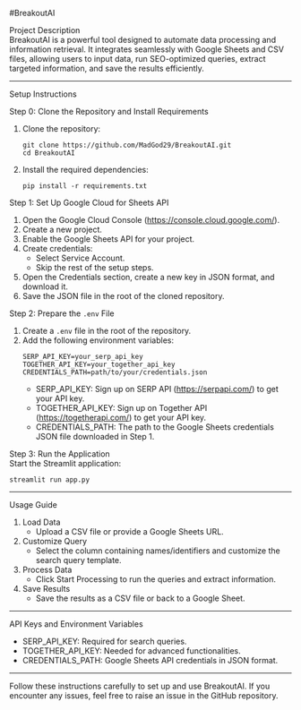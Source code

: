 
#BreakoutAI

Project Description  
BreakoutAI is a powerful tool designed to automate data processing and information retrieval. It integrates seamlessly with Google Sheets and CSV files, allowing users to input data, run SEO-optimized queries, extract targeted information, and save the results efficiently.  

---

Setup Instructions  

Step 0: Clone the Repository and Install Requirements  
1. Clone the repository:  
   ```
   git clone https://github.com/MadGod29/BreakoutAI.git  
   cd BreakoutAI  
   ```  
2. Install the required dependencies:  
   ```
   pip install -r requirements.txt  
   ```  

Step 1: Set Up Google Cloud for Sheets API  
1. Open the Google Cloud Console (https://console.cloud.google.com/).  
2. Create a new project.  
3. Enable the Google Sheets API for your project.  
4. Create credentials:  
   - Select Service Account.  
   - Skip the rest of the setup steps.  
5. Open the Credentials section, create a new key in JSON format, and download it.  
6. Save the JSON file in the root of the cloned repository.  

Step 2: Prepare the `.env` File  
1. Create a `.env` file in the root of the repository.  
2. Add the following environment variables:  
   ```
   SERP_API_KEY=your_serp_api_key  
   TOGETHER_API_KEY=your_together_api_key  
   CREDENTIALS_PATH=path/to/your/credentials.json  
   ```  
   - SERP_API_KEY: Sign up on SERP API (https://serpapi.com/) to get your API key.  
   - TOGETHER_API_KEY: Sign up on Together API (https://togetherapi.com/) to get your API key.  
   - CREDENTIALS_PATH: The path to the Google Sheets credentials JSON file downloaded in Step 1.  

Step 3: Run the Application  
Start the Streamlit application:  
```
streamlit run app.py  
```  

---

Usage Guide  

1. Load Data  
   - Upload a CSV file or provide a Google Sheets URL.  
2. Customize Query  
   - Select the column containing names/identifiers and customize the search query template.  
3. Process Data  
   - Click Start Processing to run the queries and extract information.  
4. Save Results  
   - Save the results as a CSV file or back to a Google Sheet.  

---

API Keys and Environment Variables  

- SERP_API_KEY: Required for search queries.  
- TOGETHER_API_KEY: Needed for advanced functionalities.  
- CREDENTIALS_PATH: Google Sheets API credentials in JSON format.  

---

Follow these instructions carefully to set up and use BreakoutAI. If you encounter any issues, feel free to raise an issue in the GitHub repository.  


